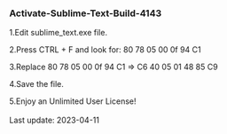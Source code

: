 ### Activate-Sublime-Text-Build-4143

1.Edit sublime_text.exe file.

2.Press CTRL + F and look for: 80 78 05 00 0f 94 C1

3.Replace 80 78 05 00 0f 94 C1 => C6 40 05 01 48 85 C9

4.Save the file.

5.Enjoy an Unlimited User License!
<br>
<br>
Last update: 2023-04-11
